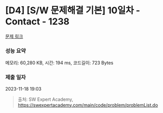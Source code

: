 # [D4] [S/W 문제해결 기본] 10일차 - Contact - 1238 

[문제 링크](https://swexpertacademy.com/main/code/problem/problemDetail.do?contestProbId=AV15B1cKAKwCFAYD) 

### 성능 요약

메모리: 60,280 KB, 시간: 194 ms, 코드길이: 723 Bytes

### 제출 일자

2023-11-18 19:03



> 출처: SW Expert Academy, https://swexpertacademy.com/main/code/problem/problemList.do